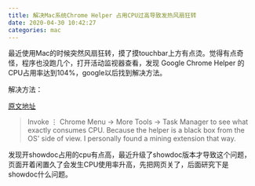 ```yaml
---
title: 解决Mac系统Chrome Helper 占用CPU过高导致发热风扇狂转
date: 2020-04-30 10:42:27
categories: mac
---
```

最近使用Mac的时候突然风扇狂转，摸了摸touchbar上方有点烫。觉得有点奇怪，程序也没跑几个，打开活动监视器查看，发现 Google Chrome Helper 的CPU占用率达到104%，google以后找到解决方法。

解决方法：

[原文地址](https://apple.stackexchange.com/questions/272000/how-to-make-google-chrome-helper-not-use-as-much-cpu)

> Invoke ⋮ Chrome Menu → More Tools → Task Manager to see what exactly consumes CPU. Because the helper is a black box from the OS' side of view. I personally found a mining extension that way.

发现开showdoc占用的cpu有点高，最近升级了showdoc版本才导致这个问题，页面开着闲置久了会发生CPU使用率升高，先把网页关了，后面研究下是showdoc什么问题。